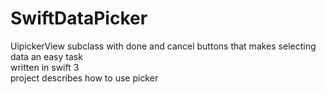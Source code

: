 # SwiftDataPicker
UipickerView subclass with done and cancel buttons that makes selecting data an easy task <br />
written in swift 3  <br />
project describes how to use picker  <br />



